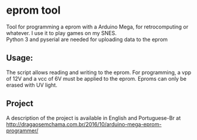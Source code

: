 # eprom tool
Tool for programming a eprom with a Arduino Mega, for retrocomputing or whatever. I use it to play games on my SNES.\
Python 3 and pyserial are needed for uploading data to the eprom
## Usage:
The script allows reading and writing to the eprom.
For programming, a vpp of 12V and a vcc of 6V must be applied to the eprom.
Eproms can only be erased with UV light. 
## Project
A description of the project is available in English and Portuguese-Br at http://dragaosemchama.com.br/2016/10/arduino-mega-eprom-programmer/
